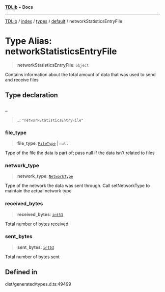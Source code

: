 [**TDLib**](../../../../../../README.md) • **Docs**

***

[TDLib](../../../../../../modules.md) / [index](../../../../../README.md) / [types](../../../README.md) / [default](../README.md) / networkStatisticsEntryFile

# Type Alias: networkStatisticsEntryFile

> **networkStatisticsEntryFile**: `object`

Contains information about the total amount of data that was used to send and receive files

## Type declaration

### \_

> **\_**: `"networkStatisticsEntryFile"`

### file\_type

> **file\_type**: [`FileType`](FileType.md) \| `null`

Type of the file the data is part of; pass null if the data isn't related to files

### network\_type

> **network\_type**: [`NetworkType`](NetworkType.md)

Type of the network the data was sent through. Call setNetworkType to maintain the actual network type

### received\_bytes

> **received\_bytes**: [`int53`](int53-1.md)

Total number of bytes received

### sent\_bytes

> **sent\_bytes**: [`int53`](int53-1.md)

Total number of bytes sent

## Defined in

dist/generated/types.d.ts:49499
